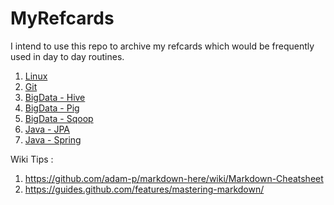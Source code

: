 # MyRefcards

I intend to use this repo to archive my refcards which would be frequently used in day to day routines.

1. [Linux](MyRefcards_Linux.md)
2. [Git](MyRefcards_Git.md)
3. [BigData - Hive](MyRefcards_Hive.md)
4. [BigData - Pig](MyRefcards_Pig.md)
5. [BigData - Sqoop](MyRefcards_Sqoop.md)
6. [Java - JPA](MyRefcards_Java_JPA.md)
7. [Java - Spring](MyRefcards_Spring.md)

Wiki Tips : 

1. https://github.com/adam-p/markdown-here/wiki/Markdown-Cheatsheet
2. https://guides.github.com/features/mastering-markdown/
